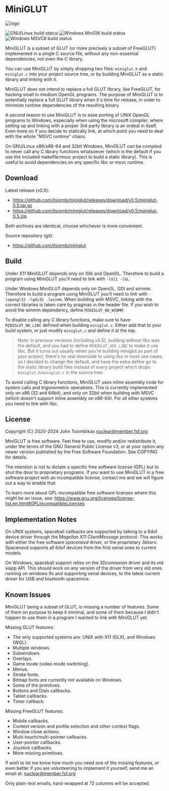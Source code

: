 MiniGLUT
========

![logo](http://nuclear.mutantstargoat.com/sw/miniglut/img/miniglut_logo_sm_alpha.png)

![GNU/Linux build status](https://github.com/jtsiomb/miniglut/actions/workflows/build_gnulinux.yml/badge.svg)
![Windows MinGW build status](https://github.com/jtsiomb/miniglut/actions/workflows/build_win_mingw.yml/badge.svg)
![Windows MSVC6 build status](https://github.com/jtsiomb/miniglut/actions/workflows/build_win_msvc6.yml/badge.svg)

MiniGLUT is a subset of GLUT (or more precisely a subset of FreeGLUT)
implemented in a single C source file, without any non-essential dependencies,
not even the C library.

You can use MiniGLUT by simply dropping two files: `miniglut.h` and `miniglut.c`
into your project source tree, or by building MiniGLUT as a static library and
linking with it.

MiniGLUT does not intend to replace a full GLUT library, like FreeGLUT, for
hacking small to medium OpenGL programs. The purpose of MiniGLUT is to
potentially replace a full GLUT library when it's time for release, in order to
minimize runtime dependencies of the resulting binary.

A second reason to use MiniGLUT is to ease porting of UNIX OpenGL programs to
Windows, especially when using the microsoft compiler, where setting up and
linking with a proper 3rd-party library is an ordeal in itself.  Even more so if
you decide to statically link, at which point you need to deal with the whole
"MSVC runtime" chaos.

On GNU/Linux x86/x86-64 and 32bit Windows, MiniGLUT can be compiled to never
call any C library functions whatsoever (which is the default if you use the
included makefile/msvc project to build a static library). This is useful to
avoid dependencies on any specific libc or msvc runtime.

Download
--------
Latest release (v0.5):
  - https://github.com/jtsiomb/miniglut/releases/download/v0.5/miniglut-0.5.tar.gz
  - https://github.com/jtsiomb/miniglut/releases/download/v0.5/miniglut-0.5.zip

Both archives are identical, choose whichever is more convenient.

Source repository (git):
  - https://github.com/jtsiomb/miniglut

Build
-----
Under X11 MiniGLUT depends only on Xlib and OpenGL. Therefore to build a program
using MiniGLUT you'll need to link with `-lX11 -lGL`.

Under Windows MiniGLUT depends only on OpenGL, GDI and winmm. Therefore to build
a program using MiniGLUT you'll need to link with `-lopengl32 -lgdi32 -lwinmm`.
When building with MSVC, linking with the correct libraries is taken care by
pragmas in the header file. If you wish to avoid the winmm dependency, define
`MINIGLUT_NO_WINMM`.

To disable calling any C library functions, make sure to have `MINIGLUT_NO_LIBC`
defined when building `miniglut.c`. Either add that to your build system, or
just modify `miniglut.c` and define it at the top.

> Note: in previous versions (including v0.5), building without libc was the
> default, and you had to define `MINIGLUT_USE_LIBC` to make it use libc. But
> it turns out usually when you're building miniglut as part of your project,
> there's no real downside to using libc in most use cases, so I decided to
> change the default, and have the extra define go to the static library build
> files instead of *every* project which drops `miniglut.h`/`miniglut.c` in the
> source tree.

To avoid calling C library functions, MiniGLUT uses inline assembly code for
system calls and trigonometric operations. This is currently implemented only
on x86 (32 and 64bit), and only on 32bit when building with MSVC (which doesn't
support inline assembly on x86-64). For all other systems you need to link with
libc.

License
-------
Copyright (C) 2020-2024 John Tsiombikas <nuclear@member.fsf.org>

MiniGLUT is free software. Feel free to use, modify and/or redistribute it,
under the terms of the GNU General Public License v3, or at your option any
newer version published by the Free Software Foundation. See COPYING for
details.

The intention is not to dictate a specific free software license (GPL) but to
shut the door to proprietary programs. If you want to use MiniGLUT in a free
software project with an incompatible license, contact me and we will figure out
a way to enable that.

To learn more about GPL-incompatible free software licenses where this might
be an issue, see:
https://www.gnu.org/licenses/license-list.en.html#GPLIncompatibleLicenses

Implementation Notes
--------------------
On UNIX systems, spaceball callbacks are supported by talking to a 6dof device
driver through the *Magellan X11 ClientMessage protocol*. This works with
either the free software *spacenavd* driver, or the proprietary *3dxsrv*.
Spacenavd supports all 6dof devices from the first serial ones to current
models.

On Windows, spaceball support relies on the 3Dconnexion driver and its old
siapp API. This should work on any version of the driver from very old ones
running on windows 9x and supporting serial devices, to the latest current
driver for USB and bluetooth spacemice.

Known Issues
------------
MiniGLUT being a subset of GLUT, is missing a number of features. Some of them
on purpose to keep it minimal, and some of them because I didn't happen to use
them in a program I wanted to link with MiniGLUT yet.

Missing GLUT features:
 - The only supported systems are: UNIX with X11 (GLX), and Windows (WGL).
 - Multiple windows.
 - Subwindows.
 - Overlays.
 - Game mode (video mode switching).
 - Menus.
 - Stroke fonts.
 - Bitmap fonts are currently not available on Windows.
 - Some of the primitives.
 - Buttons and Dials callbacks.
 - Tablet callbacks.
 - Timer callback.

Missing FreeGLUT features:
 - Mobile callbacks.
 - Context version and profile selection and other context flags.
 - Window close actions.
 - Multi-touch/multi-pointer callbacks.
 - User-pointer callbacks.
 - Joystick callbacks.
 - More missing primitives.

If wish to let me know how much you need one of the missing features, or even
better if you are volunteering to implement it yourself, send me an email at:
nuclear@member.fsf.org

Only plain-text emails, hard-wrapped at 72 columns will be accepted.
